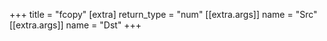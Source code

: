 +++
title = "fcopy"
[extra]
return_type = "num"
[[extra.args]]
name = "Src"
[[extra.args]]
name = "Dst"
+++